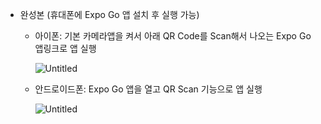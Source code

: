 - 완성본 (휴대폰에 Expo Go 앱 설치 후 실행 가능)
    - 아이폰: 기본 카메라앱을 켜서 아래 QR Code를 Scan해서 나오는 Expo Go 앱링크로 앱 실행
        
        ![Untitled](https://s3-us-west-2.amazonaws.com/secure.notion-static.com/ffcef65a-9329-49b7-95c6-16b9c99567bc/Untitled.png)
        
    - 안드로이드폰: Expo Go 앱을 열고 QR Scan 기능으로 앱 실행
        
        ![Untitled](https://s3-us-west-2.amazonaws.com/secure.notion-static.com/7978e4b8-d812-4312-a9b6-7adea5ad2c21/Untitled.png)
